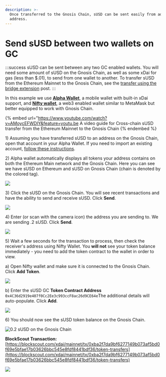 ```yaml
---
description: >-
  Once transferred to the Gnosis Chain, sUSD can be sent easily from address to
  address.
---
```


# Send sUSD between two wallets on GC

:::success
sUSD can be sent between any two GC enabled wallets. You will need some amount of sUSD on the Gnosis Chain, as well as some xDai for gas (less than $.01), to send from one wallet to another. To transfer sUSD from the Ethereum Mainnet to the Gnosis Chain, see the [transfer using the bridge extension](/specs/bridges/eth-gc/susd-bridge-extension/transfer-susd-through-the-bridge-extension) post.
:::

In this example we use [**Alpha Wallet**](https://alphawallet.com), a mobile wallet with built-in xDai support, and [**Nifty wallet**](https://chrome.google.com/webstore/detail/nifty-wallet/jbdaocneiiinmjbjlgalhcelgbejmnid?hl=en), a web3 enabled wallet similar to MetaMask but better equipped to work with Gnosis Chain.

{% embed url="https://www.youtube.com/watch?v=AMoycEFWDIY&feature=youtu.be
A video guide for Cross-chain sUSD transfer from the Ethereum Mainnet to the Gnosis Chain
{% endembed %}

1\) Assuming you have transferred sUSD to an address on the Gnosis Chain, open that account in your Alpha Wallet. If you need to import an existing account, [follow these instructions](https://www.xdaichain.com/for-users/wallets/alpha-wallet/importing-an-existing-account-to-alpha-wallet).

2\) Alpha wallet automatically displays all tokens your address contains on both the Ethereum Main network and the Gnosis Chain. Here you can see we have sUSD on Ethereum and sUSD on Gnosis Chain (chain is denoted by the colored tag).

![](/img/specs/bridges/synth1.png)

3\) Click the sUSD on the Gnosis Chain. You will see recent transactions and have the ability to send and receive sUSD. Click **Send**.

![](</img/specs/bridges/send1-1.png>)

4\) Enter (or scan with the camera icon) the address you are sending to. We are sending .2 sUSD. Click **Send**.

![](</img/specs/bridges/send2-1.png>)

5\) Wait a few seconds for the transaction to process, then check the receiver's address using Nifty Wallet. You **will not** see your token balance immediately - you need to add the token contract to the wallet in order to view.

a) Open Nifty wallet and make sure it is connected to the Gnosis Chain. Click **Add Token**.

![](/img/specs/bridges/xdai1.png)

b) Enter the sUSD GC **Token Contract Address** `0x4C36d2919e407f0Cc2Ee3c993ccF8ac26d9CE64e`The additional details will auto-populate. Click **Add**.

![](/img/specs/bridges/xdai\_2.png)

6\) You should now see the sUSD token balance on the Gnosis Chain.

![0.2 sUSD on the Gnosis Chain](/img/specs/bridges/xdai\_3.png)

**BlockScout Transaction:**\
[https://blockscout.com/xdai/mainnet/tx/0xba2f7da9bf6277149b073af5bd0f69e5bfae17b03626bbc545e8fdf8441bdf36/token-transfers](https://blockscout.com/xdai/mainnet/tx/0xba2f7da9bf6277149b073af5bd0f69e5bfae17b03626bbc545e8fdf8441bdf36/token-transfers)

![](/img/specs/bridges/tx2.png)
